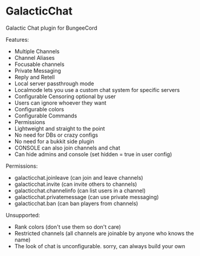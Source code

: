GalacticChat
============

Galactic Chat plugin for BungeeCord

Features:
* Multiple Channels
* Channel Aliases
* Focusable channels
* Private Messaging
* Reply and Retell
* Local server passthrough mode
* Localmode lets you use a custom chat system for specific servers
* Configurable Censoring optional by user
* Users can ignore whoever they want
* Configurable colors
* Configurable Commands
* Permissions
* Lightweight and straight to the point
* No need for DBs or crazy configs
* No need for a bukkit side plugin
* CONSOLE can also join channels and chat
* Can hide admins and console (set hidden = true in user config)


Permissions:
- galacticchat.joinleave (can join and leave channels)
- galacticchat.invite (can invite others to channels)
- galacticchat.channelinfo (can list users in a channel)
- galacticchat.privatemessage (can use private messaging)
- galacticchat.ban (can ban players from channels)


Unsupported:
* Rank colors (don't use them so don't care)
* Restricted channels (all channels are joinable by anyone who knows the name)
* The look of chat is unconfigurable. sorry, can always build your own


